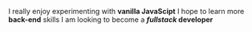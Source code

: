 I really enjoy experimenting with **vanilla JavaScipt**
I hope to learn more **back-end** skills
I am looking to become a __*fullstack* developer__
